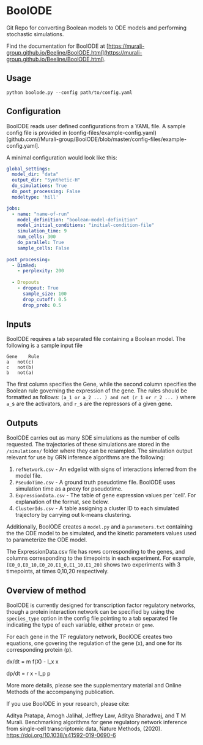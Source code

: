 # BoolODE
Git Repo for converting Boolean models to ODE models and performing stochastic simulations.

Find the documentation for BoolODE at [https://murali-group.github.io/Beeline/BoolODE.html](https://murali-group.github.io/Beeline/BoolODE.html).

## Usage
`python boolode.py --config path/to/config.yaml`

## Configuration 
BoolODE reads user defined configurations from a YAML file. A sample config file is provided
in (config-files/example-config.yaml)[github.com//Murali-group/BoolODE/blob/master/config-files/example-config.yaml].

A minimal configuration would look like this:

```yaml
global_settings:
  model_dir: "data"
  output_dir: "Synthetic-H"
  do_simulations: True
  do_post_processing: False
  modeltype: 'hill'

jobs:
  - name: "name-of-run"
    model_definition: "boolean-model-definition"
    model_initial_conditions: "initial-condition-file"
    simulation_time: 9
    num_cells: 300
    do_parallel: True
    sample_cells: False
    
post_processing:
  - DimRed:
    - perplexity: 200
    
  - Dropouts 
    - dropout: True
      sample_size: 100
      drop_cutoff: 0.5
      drop_prob: 0.5
  ```

## Inputs
BoolODE requires a tab separated file containing a Boolean model. The following is a sample input file
```
Gene	Rule
a	not(c)
c	not(b)
b	not(a)
```
The first column specifies the Gene, while the second column specifies the Boolean rule governing 
the expression of the gene. The rules should be formatted as follows: 
`(a_1 or a_2 ... ) and not (r_1 or r_2 ... )` where `a_`s are the activators, and `r_`s are the
repressors of a given gene.

## Outputs
BoolODE carries out as many SDE simulations as the number of cells requested. The trajectories of these simulations are stored in the `/simulations/` folder where they can be resampled. The simulation output relevant for use by GRN inference algorithms are the following:
1. `refNetwork.csv` - An edgelist with signs of interactions inferred from the model file.
2. `PseudoTime.csv` - A ground truth pseudotime file. BoolODE uses simulation time as a proxy for pseudotime. 
3. `ExpressionData.csv` - The table of gene expression values per 'cell'. For explanation of the format, see below.
4. `ClusterIds.csv` - A table assigning a cluster ID to each simulated trajectory by carrying out k-means clustering.

Additionally, BoolODE creates a `model.py` and a `parameters.txt` containing the the ODE model to be simulated, and the kinetic parameters values used to parameterize the ODE model.

The ExpressionData.csv file has rows corresponding to the genes, and columns corresponding to the timepoints in each experiment.  For example, `[E0_0,E0_10,E0_20,E1_0,E1_10,E1_20]` shows two experiments with 3 timepoints, at times 0,10,20 respectively.

## Overview of method
BoolODE is currently designed for transcription factor regulatory networks, though a protein interaction network can be specified by using the `species_type` option in the config file pointing to a tab separated file indicating the type of each variable, either `protein` or `gene`.

For each gene in the TF regulatory network, BoolODE creates two equations, one govering the regulation  of the gene (x), and one for its corresponding protein (p).
 
dx/dt = m f(X) - l\_x x
 
dp/dt = r x  - l\_p p

More more details, please see the supplementary material and Online Methods of the accompanying publication.

If you use BoolODE in your research, please cite:

Aditya Pratapa, Amogh Jalihal, Jeffrey Law, Aditya Bharadwaj, and T M Murali. Benchmarking algorithms for gene regulatory network inference from single-cell transcriptomic data, Nature Methods, (2020). https://doi.org/10.1038/s41592-019-0690-6
